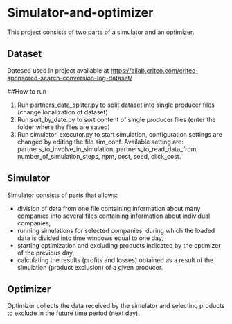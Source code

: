 # Simulator-and-optimizer
This project consists of two parts of a simulator and an optimizer.
## Dataset
Datesed used in project available at https://ailab.criteo.com/criteo-sponsored-search-conversion-log-dataset/

##How to run
1. Run  partners_data_spliter.py to split dataset into single producer files (change localization of dataset)
2. Run sort_by_date.py to sort content of single producer files (enter the folder where the files are saved)
3. Run simulator_executor.py to start simulation, configuration settings are changed by editing the file sim_conf. Available setting are:
partners_to_involve_in_simulation, partners_to_read_data_from, number_of_simulation_steps, npm, cost, seed, click_cost.

## Simulator
Simulator consists of parts that allows:
- division of data from one file containing information about many companies into several files containing information about individual companies,
- running simulations for selected companies, during which the loaded data is divided into time windows equal to one day,
- starting optimization and excluding products indicated by the optimizer of the previous day,
- calculating the results (profits and losses) obtained as a result of the simulation (product exclusion) of a given producer.

## Optimizer
Optimizer collects the data received by the simulator and selecting products to exclude in the future time period (next day).
